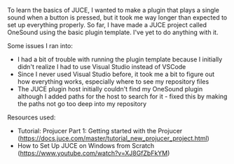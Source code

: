 To learn the basics of JUCE, I wanted to make a plugin that plays a single sound when a button is pressed, but it took me way longer than expected to set up everything properly. So far, I have made a JUCE project called OneSound using the basic plugin template. I've yet to do anything with it.

Some issues I ran into:
- I had a bit of trouble with running the plugin template because I initially didn't realize I had to use Visual Studio instead of VSCode
- Since I never used Visual Studio before, it took me a bit to figure out how everything works, especially where to see my repository files
- The JUCE plugin host initially couldn't find my OneSound plugin although I added paths for the host to search for it - fixed this by making the paths not go too deep into my repository

Resources used:
- Tutorial: Projucer Part 1: Getting started with the Projucer (https://docs.juce.com/master/tutorial_new_projucer_project.html)
- How to Set Up JUCE on Windows from Scratch (https://www.youtube.com/watch?v=XJ8GfZbFkYM)
